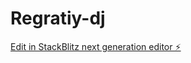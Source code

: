 # Regratiy-dj

[Edit in StackBlitz next generation editor ⚡️](https://stackblitz.com/~/github.com/VK-10-9/Regratiy-dj)